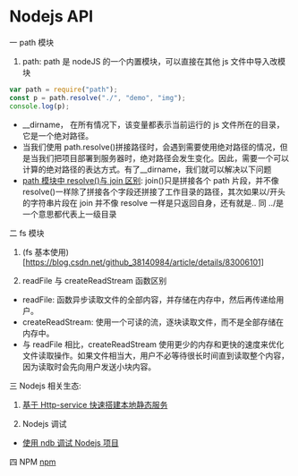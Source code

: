 <!--
 * @Author: TerryMin
 * @Date: 2022-05-31 09:09:32
 * @LastEditors: TerryMin
 * @LastEditTime: 2024-07-29 14:31:42
 * @Description: file not
-->

# Nodejs API

一 path 模块

1. path: path 是 nodeJS 的一个内置模块，可以直接在其他 js 文件中导入改模块

```js
var path = require("path");
const p = path.resolve("./", "demo", "img");
console.log(p);
```

- \_\_dirname， 在所有情况下，该变量都表示当前运行的 js 文件所在的目录，它是一个绝对路径。
- 当我们使用 path.resolve()拼接路径时，会遇到需要使用绝对路径的情况，但是当我们把项目部署到服务器时，绝对路径会发生变化。因此，需要一个可以计算的绝对路径的表达方式。有了\_\_dirname，我们就可以解决以下问题
- [path 模块中 resolve()与 join 区别](https://www.jb51.net/article/149676.htm):
  join()只是拼接各个 path 片段，并不像 resolve()一样除了拼接各个字段还拼接了工作目录的路径，其次如果以/开头的字符串片段在 join 并不像 resolve 一样是只返回自身，还有就是.. 同 ../是一个意思都代表上一级目录

二 fs 模块

1. (fs 基本使用)[https://blog.csdn.net/github_38140984/article/details/83006101]

2. readFile 与 createReadStream 函数区别

- readFile: 函数异步读取文件的全部内容，并存储在内存中，然后再传递给用户。
- createReadStream: 使用一个可读的流，逐块读取文件，而不是全部存储在内存中。
- 与 readFile 相比，createReadStream 使用更少的内存和更快的速度来优化文件读取操作。如果文件相当大，用户不必等待很长时间直到读取整个内容，因为读取时会先向用户发送小块内容。

三 Nodejs 相关生态:

1. [基于 Http-service 快速搭建本地静态服务](https://blog.csdn.net/weixin_45932733/article/details/115861292)

2. Nodejs 调试

- [使用 ndb 调试 Nodejs 项目](https://juejin.cn/post/6844903651694100487)

四 NPM
[npm](https://www.kancloud.cn/outsider/clitool/313178)
